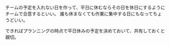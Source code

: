 チームの予定を入れない日を作って、平日に休むならその日を休日にするようにチームで合意するといい。
誰も休まなくても作業に集中する日にもなってちょうどいい。

できればプランニングの時点で平日休みの予定を決めておいて、共有しておくと親切。
